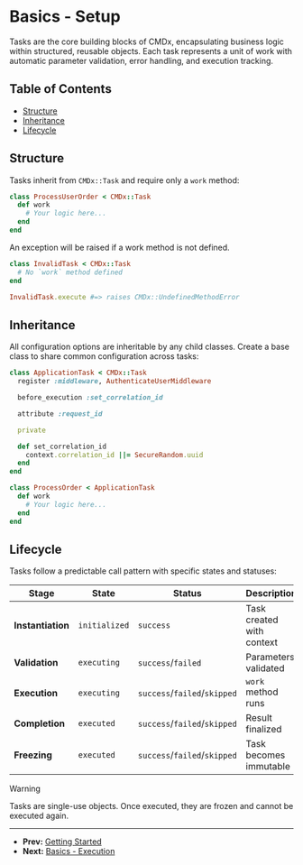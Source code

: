 # Basics - Setup

Tasks are the core building blocks of CMDx, encapsulating business logic within structured, reusable objects. Each task represents a unit of work with automatic parameter validation, error handling, and execution tracking.

## Table of Contents

- [Structure](#structure)
- [Inheritance](#inheritance)
- [Lifecycle](#lifecycle)

## Structure

Tasks inherit from `CMDx::Task` and require only a `work` method:

```ruby
class ProcessUserOrder < CMDx::Task
  def work
    # Your logic here...
  end
end
```

An exception will be raised if a work method is not defined.

```ruby
class InvalidTask < CMDx::Task
  # No `work` method defined
end

InvalidTask.execute #=> raises CMDx::UndefinedMethodError
```

## Inheritance

All configuration options are inheritable by any child classes.
Create a base class to share common configuration across tasks:

```ruby
class ApplicationTask < CMDx::Task
  register :middleware, AuthenticateUserMiddleware

  before_execution :set_correlation_id

  attribute :request_id

  private

  def set_correlation_id
    context.correlation_id ||= SecureRandom.uuid
  end
end

class ProcessOrder < ApplicationTask
  def work
    # Your logic here...
  end
end
```

## Lifecycle

Tasks follow a predictable call pattern with specific states and statuses:

| Stage | State | Status | Description |
|-------|-------|--------|-------------|
| **Instantiation** | `initialized` | `success` | Task created with context |
| **Validation** | `executing` | `success`/`failed` | Parameters validated |
| **Execution** | `executing` | `success`/`failed`/`skipped` | `work` method runs |
| **Completion** | `executed` | `success`/`failed`/`skipped` | Result finalized |
| **Freezing** | `executed` | `success`/`failed`/`skipped` | Task becomes immutable |

> [!WARNING]
> Tasks are single-use objects. Once executed, they are frozen and cannot be executed again.

---

- **Prev:** [Getting Started](../getting_started.md)
- **Next:** [Basics - Execution](execution.md)
